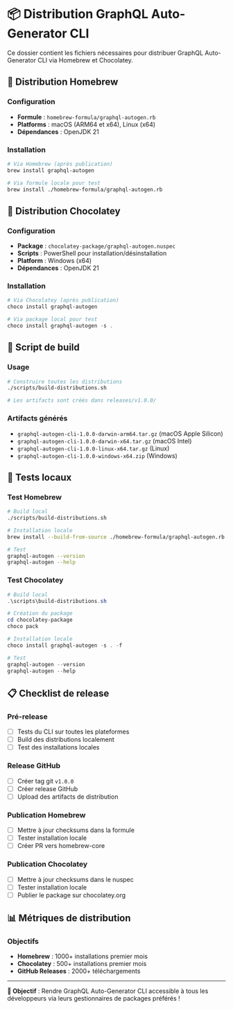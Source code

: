# 📦 Distribution GraphQL Auto-Generator CLI

Ce dossier contient les fichiers nécessaires pour distribuer GraphQL Auto-Generator CLI via Homebrew et Chocolatey.

## 🍺 Distribution Homebrew

### Configuration
- **Formule** : `homebrew-formula/graphql-autogen.rb`
- **Platforms** : macOS (ARM64 et x64), Linux (x64)
- **Dépendances** : OpenJDK 21

### Installation
```bash
# Via Homebrew (après publication)
brew install graphql-autogen

# Via formule locale pour test
brew install ./homebrew-formula/graphql-autogen.rb
```

## 🍫 Distribution Chocolatey

### Configuration
- **Package** : `chocolatey-package/graphql-autogen.nuspec`
- **Scripts** : PowerShell pour installation/désinstallation
- **Platform** : Windows (x64)
- **Dépendances** : OpenJDK 21

### Installation
```powershell
# Via Chocolatey (après publication)
choco install graphql-autogen

# Via package local pour test
choco install graphql-autogen -s .
```

## 🔧 Script de build

### Usage
```bash
# Construire toutes les distributions
./scripts/build-distributions.sh

# Les artifacts sont créés dans releases/v1.0.0/
```

### Artifacts générés
- `graphql-autogen-cli-1.0.0-darwin-arm64.tar.gz` (macOS Apple Silicon)
- `graphql-autogen-cli-1.0.0-darwin-x64.tar.gz` (macOS Intel)
- `graphql-autogen-cli-1.0.0-linux-x64.tar.gz` (Linux)
- `graphql-autogen-cli-1.0.0-windows-x64.zip` (Windows)

## 🧪 Tests locaux

### Test Homebrew
```bash
# Build local
./scripts/build-distributions.sh

# Installation locale
brew install --build-from-source ./homebrew-formula/graphql-autogen.rb

# Test
graphql-autogen --version
graphql-autogen --help
```

### Test Chocolatey
```powershell
# Build local
.\scripts\build-distributions.sh

# Création du package
cd chocolatey-package
choco pack

# Installation locale
choco install graphql-autogen -s . -f

# Test
graphql-autogen --version
graphql-autogen --help
```

## 📋 Checklist de release

### Pré-release
- [ ] Tests du CLI sur toutes les plateformes
- [ ] Build des distributions localement
- [ ] Test des installations locales

### Release GitHub
- [ ] Créer tag git `v1.0.0`
- [ ] Créer release GitHub
- [ ] Upload des artifacts de distribution

### Publication Homebrew
- [ ] Mettre à jour checksums dans la formule
- [ ] Tester installation locale
- [ ] Créer PR vers homebrew-core

### Publication Chocolatey
- [ ] Mettre à jour checksums dans le nuspec
- [ ] Tester installation locale
- [ ] Publier le package sur chocolatey.org

## 📊 Métriques de distribution

### Objectifs
- **Homebrew** : 1000+ installations premier mois
- **Chocolatey** : 500+ installations premier mois
- **GitHub Releases** : 2000+ téléchargements

---

**🎯 Objectif** : Rendre GraphQL Auto-Generator CLI accessible à tous les développeurs via leurs gestionnaires de packages préférés !
